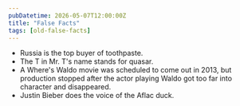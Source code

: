 ```yaml
---
pubDatetime: 2026-05-07T12:00:00Z
title: "False Facts"
tags: [old-false-facts]
---
```


- Russia is the top buyer of toothpaste.
- The T in Mr. T's name stands for quasar.
- A Where's Waldo movie was scheduled to come out in 2013, but production stopped after the actor playing Waldo got too far into character and disappeared.
- Justin Bieber does the voice of the Aflac duck.
